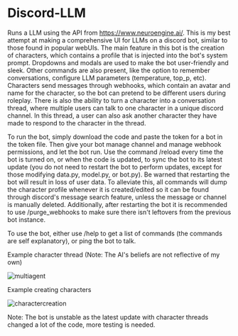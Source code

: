 # Discord-LLM
Runs a LLM using the API from https://www.neuroengine.ai/. 
This is my best attempt at making a comprehensive UI for LLMs on a discord bot, similar to those found in popular webUIs. The main feature in this bot is the creation of characters, which contains a profile that is injected into the bot's system prompt. Dropdowns and modals are used to make the bot user-friendly and sleek. Other commands are also present, like the option to remember conversations, configure LLM parameters (temperature, top_p, etc). Characters send messages through webhooks, which contain an avatar and name for the character, so the bot can pretend to be different users during roleplay. There is also the ability to turn a character into a conversation thread, where multiple users can talk to one character in a unique discord channel. In this thread, a user can also ask another character they have made to respond to the character in the thread.

To run the bot, simply download the code and paste the token for a bot in the token file. Then give your bot manage channel and manage webhook permissions, and let the bot run. Use the command /reload every time the bot is turned on, or when the code is updated, to sync the bot to its latest update (you do not need to restart the bot to perform updates, except for those modifying data.py, model.py, or bot.py). Be warned that restarting the bot will result in loss of user data. To alleviate this, all commands will dump the character profile whenever it is created/edited so it can be found through discord's message search feature, unless the message or channel is manually deleted. Additionally, after restarting the bot it is recommended to use /purge_webhooks to make sure there isn't leftovers from the previous bot instance.

To use the bot, either use /help to get a list of commands (the commands are self explanatory), or ping the bot to talk.

Example character thread (Note: The AI's beliefs are not reflective of my own)

![multiagent](https://github.com/Green0-0/Discord-LLM/assets/138409197/60d439bf-51fd-4d79-8bd6-c44e7fe0ee89)


Example creating characters

![charactercreation](https://github.com/Green0-0/Discord-LLM/assets/138409197/1d3b5134-06c5-49e6-9ab6-5d0524f51b05)


Note: The bot is unstable as the latest update with character threads changed a lot of the code, more testing is needed.
